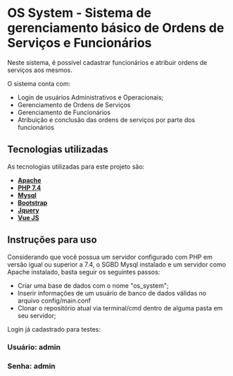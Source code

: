 # OS System - Sistema de gerenciamento básico de Ordens de Serviços e Funcionários

Neste sistema, é possível cadastrar funcionários e atribuir ordens de serviços aos mesmos.

 O sistema conta com:

- Login de usuários Administrativos e Operacionais;
- Gerenciamento de Ordens de Serviços
- Gerenciamento de Funcionários
- Atribuição e conclusão das ordens de serviços por parte dos funcionários

## Tecnologias utilizadas

As tecnologias utilizadas para este projeto são:

- **[Apache](https://www.apache.org/)**
- **[PHP 7.4](https://www.php.net/)**
- **[Mysql](https://www.mysql.com/)**
- **[Bootstrap](https://getbootstrap.com/)**
- **[Jquery](https://jquery.com/)**
- **[Vue JS](https://vuejs.org/)**

## Instruções para uso

Considerando que você possua um servidor configurado com PHP em versão igual ou superior a 7.4, o SGBD Mysql instalado e um servidor como Apache instalado, basta seguir os seguintes passos:

- Criar uma base de dados com o nome "os_system";
- Inserir informações de um usuário de banco de dados válidas no arquivo config/main.conf
- Clonar o repositório atual via terminal/cmd dentro de alguma pasta em seu servidor;


Login já cadastrado para testes:
### Usuário: admin
### Senha: admin